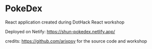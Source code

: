 # PokeDex
 React application created during DotHack React workshop

 Deployed on Netify: https://shun-pokedex.netlify.app/

credits: https://github.com/arixpsy for the source code and workshop

